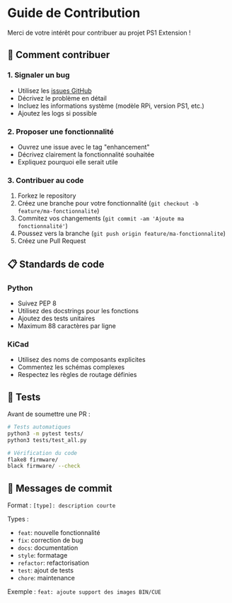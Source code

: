 # Guide de Contribution

Merci de votre intérêt pour contribuer au projet PS1 Extension ! 

## 🚀 Comment contribuer

### 1. Signaler un bug
- Utilisez les [issues GitHub](https://github.com/PS1Dev-Fr/ps1_extension_RPI/issues)
- Décrivez le problème en détail
- Incluez les informations système (modèle RPi, version PS1, etc.)
- Ajoutez les logs si possible

### 2. Proposer une fonctionnalité
- Ouvrez une issue avec le tag "enhancement"
- Décrivez clairement la fonctionnalité souhaitée
- Expliquez pourquoi elle serait utile

### 3. Contribuer au code
1. Forkez le repository
2. Créez une branche pour votre fonctionnalité (`git checkout -b feature/ma-fonctionnalite`)
3. Commitez vos changements (`git commit -am 'Ajoute ma fonctionnalité'`)
4. Poussez vers la branche (`git push origin feature/ma-fonctionnalite`)
5. Créez une Pull Request

## 📋 Standards de code

### Python
- Suivez PEP 8
- Utilisez des docstrings pour les fonctions
- Ajoutez des tests unitaires
- Maximum 88 caractères par ligne

### KiCad
- Utilisez des noms de composants explicites
- Commentez les schémas complexes
- Respectez les règles de routage définies

## 🧪 Tests

Avant de soumettre une PR :
```bash
# Tests automatiques
python3 -m pytest tests/
python3 tests/test_all.py

# Vérification du code
flake8 firmware/
black firmware/ --check
```

## 📝 Messages de commit

Format : `[type]: description courte`

Types :
- `feat`: nouvelle fonctionnalité
- `fix`: correction de bug
- `docs`: documentation
- `style`: formatage
- `refactor`: refactorisation
- `test`: ajout de tests
- `chore`: maintenance

Exemple : `feat: ajoute support des images BIN/CUE`